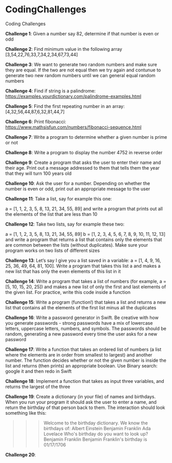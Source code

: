 # CodingChallenges
Coding Challenges


**Challenge 1**: Given a number say 82, determine if that number is even or odd



**Challenge 2**: Find minimum value in the following array [3,54,22,76,33,7,34,2,34,67,73,44]



**Challenge 3**: We want to generate two random numbers and make sure they are equal. If the two are not equal then we try again and contunue to generate two new random numbers until we can general equal random numbers



**Challenge 4**: Find if string is a palindrome: https://examples.yourdictionary.com/palindrome-examples.html



**Challenge 5**: Find the first repeating number in an array: [4,32,56,44,87,6,32,81,44,7]



**Challenge 6**: Print fibonacci: https://www.mathsisfun.com/numbers/fibonacci-sequence.html 



**Challenge 7**: Write a program to determine whether a given number is prime or not



**Challenge 8**: Write a program to display the number 4752 in reverse order



**Challenge 9**: Create a program that asks the user to enter their name and their age. Print out a message addressed to them that tells them the year that they will turn 100 years old



**Challenge 10**: Ask the user for a number. Depending on whether the number is even or odd, print out an appropriate message to the user



**Challenge 11**: Take a list, say for example this one:

  a = [1, 1, 2, 3, 5, 8, 13, 21, 34, 55, 89]
and write a program that prints out all the elements of the list that are less than 10



**Challenge 12**: Take two lists, say for example these two:

  a = [1, 1, 2, 3, 5, 8, 13, 21, 34, 55, 89]
  b = [1, 2, 3, 4, 5, 6, 7, 8, 9, 10, 11, 12, 13]
and write a program that returns a list that contains only the elements that are common between the lists (without duplicates). Make sure your program works on two lists of different sizes



**Challenge 13**: Let’s say I give you a list saved in a variable: a = [1, 4, 9, 16, 25, 36, 49, 64, 81, 100]. Write a program that takes this list a and makes a new list that has only the even elements of this list in it



**Challenge 14**: Write a program that takes a list of numbers (for example, a = [5, 10, 15, 20, 25]) and makes a new list of only the first and last elements of the given list. For practice, write this code inside a function



**Challenge 15**: Write a program (function!) that takes a list and returns a new list that contains all the elements of the first list minus all the duplicates



**Challenge 16**: Write a password generator in Swift. Be creative with how you generate passwords - strong passwords have a mix of lowercase letters, uppercase letters, numbers, and symbols. The passwords should be random, generating a new password every time the user asks for a new password



**Challenge 17**: Write a function that takes an ordered list of numbers (a list where the elements are in order from smallest to largest) and another number. The function decides whether or not the given number is inside the list and returns (then prints) an appropriate boolean. Use Binary search: google it and then redo in Swift



**Challenge 18**: Implement a function that takes as input three variables, and returns the largest of the three



**Challenge 19**: Create a dictionary (in your file) of names and birthdays. When you run your program it should ask the user to enter a name, and return the birthday of that person back to them. The interaction should look something like this:

>>> Welcome to the birthday dictionary. We know the birthdays of:
Albert Einstein
Benjamin Franklin
Ada Lovelace
>>> Who's birthday do you want to look up?
Benjamin Franklin
>>> Benjamin Franklin's birthday is 01/17/1706



**Challenge 20**: 
